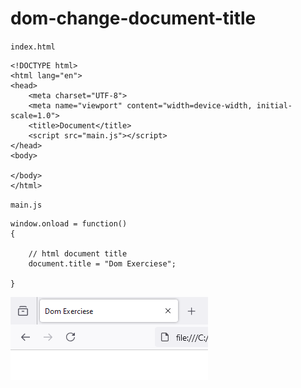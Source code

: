 # dom-change-document-title
 
`index.html`

```
<!DOCTYPE html>
<html lang="en">
<head>
    <meta charset="UTF-8">
    <meta name="viewport" content="width=device-width, initial-scale=1.0">
    <title>Document</title>
    <script src="main.js"></script>
</head>
<body>
    
</body>
</html>
```

`main.js`

```
window.onload = function()
{
    
    // html document title
    document.title = "Dom Exerciese"; 
    
}
```

![Image](3.PNG)
